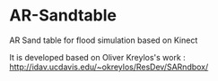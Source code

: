 # AR-Sandtable
AR Sand table for flood simulation based on Kinect

It is developed based on Oliver Kreylos's work :
http://idav.ucdavis.edu/~okreylos/ResDev/SARndbox/

